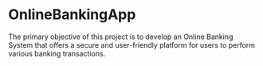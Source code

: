 # OnlineBankingApp
The primary objective of this project is to develop an Online Banking System that offers a secure and user-friendly platform for users to perform various banking transactions.
